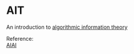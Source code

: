 # AIT


An introduction to [algorithmic information theory]()


Reference:  
[AIAI](https://www.edx.org/learn/artificial-intelligence/imt-understanding-artificial-intelligence-through-algorithmic-information-theory)
